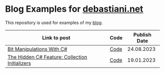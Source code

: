 # Blog Examples for [debastiani.net](https://debastiani.net)

This repository is used for examples of my [blog](https://debastiani.net).

| Link to post                                                                                                                       | Code                                                 | Publish Date |
| ---------------------------------------------------------------------------------------------------------------------------------- | ---------------------------------------------------- | ------------ |
| [Bit Manipulations With C#](https://debastiani.net/blog/bit-manipulations-with-csharp)                                             | [Code](BitManipilations/)                            | 24.08.2023   |
| [The Hidden C# Feature: Collection Initializers](https://debastiani.net/blog/the-hidden-csharp-feature-collection-initializers)    | [Code](CollectionInitializers/)                      | 19.01.2023   |
